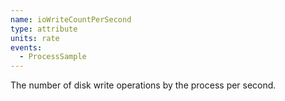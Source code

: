 ```yaml
---
name: ioWriteCountPerSecond
type: attribute
units: rate
events:
  - ProcessSample
---
```


The number of disk write operations by the process per second.